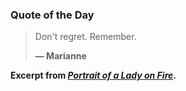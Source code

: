 ### Quote of the Day

> Don't regret. Remember.
>
> **— Marianne**

**Excerpt from [*Portrait of a Lady on Fire*](https://www.imdb.com/title/tt8613070/).**
